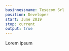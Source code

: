 ```yaml
---
businnessname: Tesecom Srl
position: Developer
start: June 2019
stop: current
output: true
---
```


Lorem ipsum